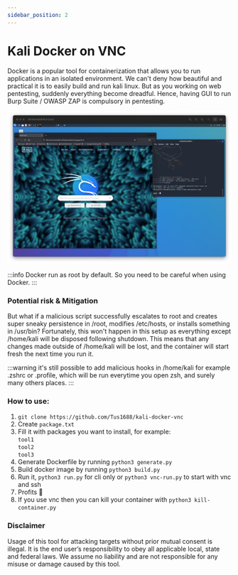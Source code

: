 ```yaml
---
sidebar_position: 2
---
```


# Kali Docker on VNC
Docker is a popular tool for containerization that allows you to run applications in an isolated environment.
We can't deny how beautiful and practical it is to easily build and run kali linux. But as you working on
web pentesting, suddenly everything become dreadful. Hence, having GUI to run Burp Suite / OWASP ZAP is compulsory
in pentesting.

![kali docker vnc](./kali-docker-vnc.png)

:::info
Docker run as root by default. So you need to be careful when using Docker.
:::

### Potential risk & Mitigation
But what if a malicious script successfully escalates to root and creates super sneaky persistence in /root,
modifies /etc/hosts, or installs something in /usr/bin? Fortunately, this won't happen in this setup as everything
except /home/kali will be disposed following shutdown. This means that any changes made outside of /home/kali will
be lost, and the container will start fresh the next time you run it.

:::warning
it's still possible to add malicious hooks in /home/kali for example .zshrc or .profile, which will be run everytime you open zsh, and surely many others places.
:::

### How to use:
1. `git clone https://github.com/Tus1688/kali-docker-vnc`
2. Create `package.txt`
3. Fill it with packages you want to install, for example:<br/>
`tool1`<br />
`tool2`<br />
`tool3`<br />
4. Generate Dockerfile by running `python3 generate.py`
5. Build docker image by running `python3 build.py`
6. Run it, `python3 run.py` for cli only or `python3 vnc-run.py` to start with vnc and ssh
7. Profits 🤑
8. If you use vnc then you can kill your container with `python3 kill-container.py`

### Disclaimer 
Usage of this tool for attacking targets without prior mutual consent is illegal. It is the end user’s responsibility to obey all applicable local, state and federal laws. We assume no liability and are not responsible for any misuse or damage caused by this tool.